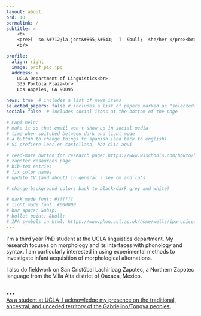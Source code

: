 ```yaml
---
layout: about
ord: 10
permalink: /
subtitle: >
    <b>
    <pre>[  so.&#712;la.jont&#865;&#643;  ]  &bull;  she/her </pre><br>
    <b/>

profile:
  align: right
  image: prof_pic.jpg
  address: >
    UCLA Department of Linguistics<br>
    335 Portola Plaza<br>
    Los Angeles, CA 90095

news: true  # includes a list of news items
selected_papers: false # includes a list of papers marked as "selected={true}"
social: false  # includes social icons at the bottom of the page

# Papi help:
# make it so that email won't show up in social media
# time when switched between dark and light mode
# a button to change things to spanish (and back to english)
# Si prefiere leer en castellano, haz clic aqui

# read-more button for research page: https://www.w3schools.com/howto/howto_js_read_more.asp
# zapotec resources page
# bib-tex entries
# fix color names
# update CV (and about) in general - see cm and lp's

# change background colors back to black/dark grey and white?

# dark mode font: #ffffff
# light mode font: #000000
# bar space: &nbsp;
# bullet point: &bull;
# IPA symbols in html: https://www.phon.ucl.ac.uk/home/wells/ipa-unicodetest.htm#:~:text=There%20are%20two%20ways%20to,Select%20it%2C%20and%20Insert.
---
```

I'm a third year PhD student at the UCLA linguistics department. My research focuses on morphology and its interfaces with phonology and syntax. I am particularly interested in using experimental methods to investigate infant acquisition of morphological alternations.

I also do fieldwork on San Cristóbal Lachirioag Zapotec, a Northern Zapotec language from the Villa Alta district of Oaxaca, Mexico.


<p style="text-align:left;padding-top:1rem"> &bull;&bull;&bull;<br>
<a href="https://equity.ucla.edu/know/resources-on-native-american-and-indigenous-affairs/" target="_new">As a student at UCLA, I acknowledge my presence on the traditional, ancestral, and unceded territory of the Gabrielino/Tongva peoples.</a></p>
